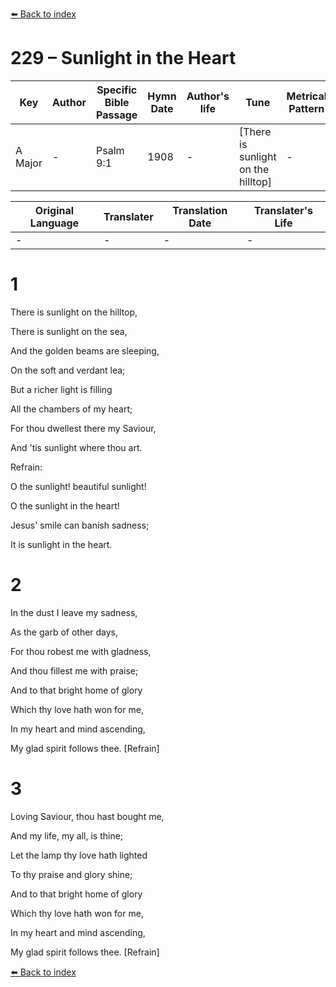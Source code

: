 [⬅️ Back to index](../README.md)

# 229 – Sunlight in the Heart

Key | Author   | Specific Bible Passage     |Hymn Date |Author's life |Tune |Metrical Pattern   |Composer/Source
-- | --------- | ---------------------------|----------|--------------|-----|-------------------|-------------  
A Major |- |Psalm 9:1 |1908 |- |[There is sunlight on the hilltop] |- |-

Original Language | Translater | Translation Date   | Translater's Life  
----------------- | --------- | --------------------|-------------     
\- |- |- |-




# 1

There is sunlight on the hilltop,

There is sunlight on the sea,

And the golden beams are sleeping,

On the soft and verdant lea;

But a richer light is filling

All the chambers of my heart;

For thou dwellest there my Saviour,

And 'tis sunlight where thou art.



Refrain:

O the sunlight!  beautiful sunlight!

O the sunlight in the heart!

Jesus' smile can banish sadness;

It is sunlight in the heart.



# 2

In the dust I leave my sadness,

As the garb of other days,

For thou robest me with gladness,

And thou fillest me with praise;

And to that bright home of glory

Which thy love hath won for me,

In my heart and mind ascending,

My glad spirit follows thee.  [Refrain]



# 3

Loving Saviour, thou hast bought me,

And my life, my all, is thine;

Let the lamp thy love hath lighted

To thy praise and glory shine;

And to that bright home of glory

Which thy love hath won for me,

In my heart and mind ascending,

My glad spirit follows thee. [Refrain]

[⬅️ Back to index](../README.md)
